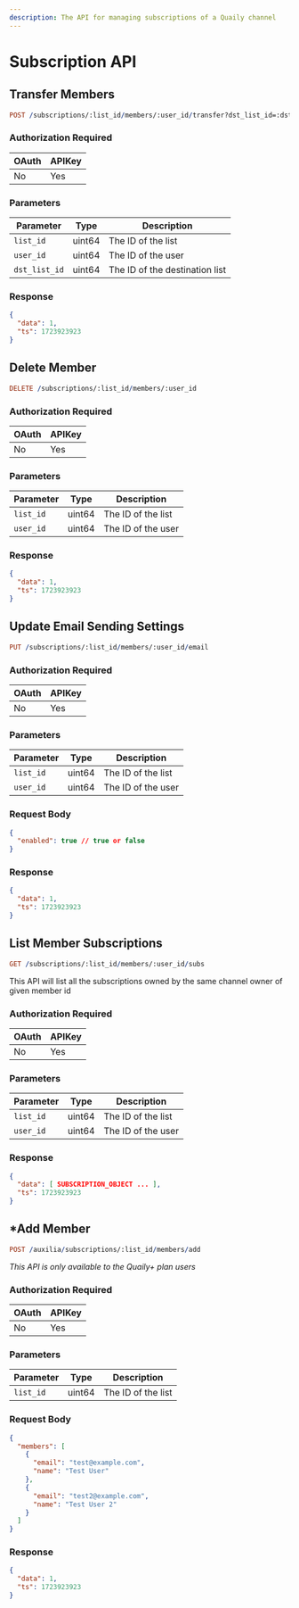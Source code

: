 ```yaml
---
description: The API for managing subscriptions of a Quaily channel
---
```


# Subscription API

## Transfer Members

```prolog
POST /subscriptions/:list_id/members/:user_id/transfer?dst_list_id=:dst_list_id
```

### Authorization Required

| OAuth | APIKey |
| ----- | ------ |
| No    | Yes    |

### Parameters

| Parameter     | Type   | Description                    |
| ------------- | ------ | ------------------------------ |
| `list_id`     | uint64 | The ID of the list             |
| `user_id`     | uint64 | The ID of the user             |
| `dst_list_id` | uint64 | The ID of the destination list |

### Response

```json
{
  "data": 1,
  "ts": 1723923923
}
```

## Delete Member

```prolog
DELETE /subscriptions/:list_id/members/:user_id
```

### Authorization Required

| OAuth | APIKey |
| ----- | ------ |
| No    | Yes    |

### Parameters

| Parameter | Type   | Description        |
| --------- | ------ | ------------------ |
| `list_id` | uint64 | The ID of the list |
| `user_id` | uint64 | The ID of the user |

### Response

```json
{
  "data": 1,
  "ts": 1723923923
}
```

## Update Email Sending Settings

```prolog
PUT /subscriptions/:list_id/members/:user_id/email
```

### Authorization Required

| OAuth | APIKey |
| ----- | ------ |
| No    | Yes    |

### Parameters

| Parameter | Type   | Description        |
| --------- | ------ | ------------------ |
| `list_id` | uint64 | The ID of the list |
| `user_id` | uint64 | The ID of the user |

### Request Body

```json
{
  "enabled": true // true or false
}
```

### Response

```json
{
  "data": 1,
  "ts": 1723923923
}
```

## List Member Subscriptions

```prolog
GET /subscriptions/:list_id/members/:user_id/subs
```

This API will list all the subscriptions owned by the same channel owner of given member id

### Authorization Required

| OAuth | APIKey |
| ----- | ------ |
| No    | Yes    |

### Parameters

| Parameter | Type   | Description        |
| --------- | ------ | ------------------ |
| `list_id` | uint64 | The ID of the list |
| `user_id` | uint64 | The ID of the user |

### Response

```json
{
  "data": [ SUBSCRIPTION_OBJECT ... ],
  "ts": 1723923923
}
```

## \*Add Member

```prolog
POST /auxilia/subscriptions/:list_id/members/add
```

_This API is only available to the Quaily+ plan users_

### Authorization Required

| OAuth | APIKey |
| ----- | ------ |
| No    | Yes    |

### Parameters

| Parameter | Type   | Description        |
| --------- | ------ | ------------------ |
| `list_id` | uint64 | The ID of the list |

### Request Body

```json
{
  "members": [
    {
      "email": "test@example.com",
      "name": "Test User"
    },
    {
      "email": "test2@example.com",
      "name": "Test User 2"
    }
  ]
}
```

### Response

```json
{
  "data": 1,
  "ts": 1723923923
}
```
